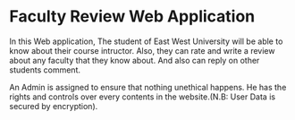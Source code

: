 # Faculty Review Web Application
In this Web application, The student of East West University will be able to know about their course intructor. Also, they can rate and write a review about any faculty that they know about. And also can reply on other students comment.

An Admin is assigned to ensure that nothing unethical happens. He has the rights and controls over every contents in the website.(N.B: User Data is secured by encryption).
